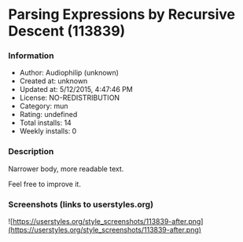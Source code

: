 # Parsing Expressions by Recursive Descent (113839)

### Information
- Author: Audiophilip (unknown)
- Created at: unknown
- Updated at: 5/12/2015, 4:47:46 PM
- License: NO-REDISTRIBUTION
- Category: mun
- Rating: undefined
- Total installs: 14
- Weekly installs: 0


### Description
Narrower body, more readable text.

Feel free to improve it.


### Screenshots (links to userstyles.org)
![https://userstyles.org/style_screenshots/113839-after.png](https://userstyles.org/style_screenshots/113839-after.png)


